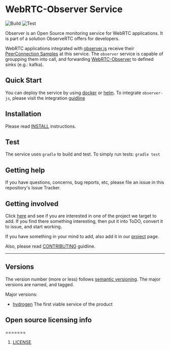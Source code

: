WebRTC-Observer Service
==
![Build](https://github.com/ObserveRTC/observer/actions/workflows/build.yml/badge.svg)
![Test](https://github.com/ObserveRTC/observer/actions/workflows/test.yml/badge.svg)

Observer is an Open Source monitoring service for WebRTC applications. It is part of 
a solution ObserveRTC offers for developers. 

WebRTC applications integrated with [observer.js](https://github.com/ObserveRTC/integrations)
receive their [PeerConnection Samples](https://observertc.org/docs/references/peer-connection-sample/)
at this service. The `observer` service is capable of groupping them into call, and
forwarding [WebRTC-Observer](https://github.com/ObserveRTC/webrtc-observer) to
defined sinks (e.g.: kafka).

## Quick Start

You can deploy the service by using [docker](https://github.com/ObserveRTC/docker-webrtc-observer)
or [helm](https://github.com/ObserveRTC/helm).
To integrate `observer-js`, please visit the integration [guidline](https://github.com/ObserveRTC/integrations)

## Installation

Please read [INSTALL](INSTALL.md) instructions.

## Test

The service uses `gradle` to build and test.
To simply run tests: `gradle test`


## Getting help

If you have questions, concerns, bug reports, etc, please file an issue in this repository's Issue Tracker.

## Getting involved

Click [here](https://github.com/ObserveRTC/observer/projects/5) and see if you are interested 
in one of the project we target to add. If you find there something interesting, then 
put it into ToDO, convert it to issue, and start working. 

If you have something in your mind to add, also add it in our [project](https://github.com/ObserveRTC/observer/projects/5) 
page.

Also, please read [CONTRIBUTING](CONTRIBUTING.md) guidline.

----

## Versions

The version number (more or less) follows [semantic versioning](https://semver.org/).
The major versions are named, and tagged.

Major versions:
* [hydrogen](hydrogen.md) The first viable service of the product


## Open source licensing info
=======

1. [LICENSE](LICENSE)




